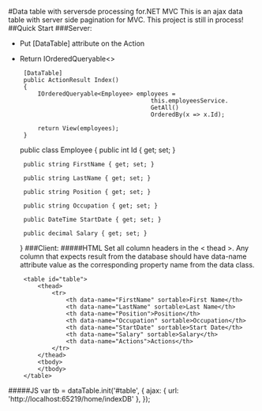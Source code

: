 #Data table with serversde processing for.NET MVC
This is an ajax data table with server side pagination for MVC.
This project is still in process!
##Quick Start
###Server:
 - Put [DataTable] attribute on the Action
 - Return IOrderedQueryable<>

		[DataTable]
		public ActionResult Index()
		{
			IOrderedQueryable<Employee> employees =
											this.employeesService.
											GetAll()
											OrderedBy(x => x.Id);
			
			return View(employees);
		}

	public class Employee
    {
        public int Id { get; set; }

        public string FirstName { get; set; }

        public string LastName { get; set; }

        public string Position { get; set; }

        public string Occupation { get; set; }

        public DateTime StartDate { get; set; }

        public decimal Salary { get; set; }
    }
###Client:
#####HTML
Set all column headers in the < thead >. Any column that expects result from the database should have data-name attribute value as the corresponding property name from the data class.

	    <table id="table">
	        <thead>
	            <tr>
	                <th data-name="FirstName" sortable>First Name</th>
	                <th data-name="LastName" sortable>Last Name</th>
	                <th data-name="Position">Position</th>
	                <th data-name="Occupation" sortable>Occupation</th>
	                <th data-name="StartDate" sortable>Start Date</th>
	                <th data-name="Salary" sortable>Salary</th>
	                <th data-name="Actions">Actions</th>
	            </tr>
	        </thead>
	        <tbody>
	        </tbody>
	    </table>

#####JS
	var tb = dataTable.init('#table', {
	    ajax: {
	        url: 'http://localhost:65219/home/indexDB'
	    },
	});
